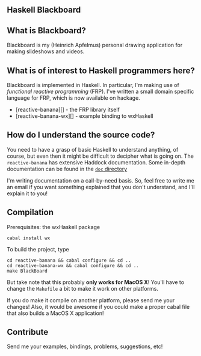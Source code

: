 Haskell Blackboard
------------------

## What is Blackboard?

Blackboard is my (Heinrich Apfelmus) personal drawing application for making slideshows and videos.

## What is of interest to Haskell programmers here?

Blackboard is implemented in Haskell. In particular, I'm making use of *functional reactive programming* (FRP). I've written a small domain specific language for FRP, which is now available on hackage.

* [reactive-banana][] - the FRP library itself
* [reactive-banana-wx][] - example binding to wxHaskell

## How do I understand the source code?

You need to have a grasp of basic Haskell to understand anything, of course, but even then it might be difficult to decipher what is going on. The `reactive-banana` has extensive Haddock documentation. Some in-depth documentation can be found in the [`doc` directory][doc]

  [doc]: https://github.com/HeinrichApfelmus/Haskell-BlackBoard/tree/master/reactive-banana/doc

I'm writing documentation on a call-by-need basis. So, feel free to write me an email if you want something explained that you don't understand, and I'll explain it to you!

## Compilation

Prerequisites: the wxHaskell package

    cabal install wx

To build the project, type

    cd reactive-banana && cabal configure && cd ..
    cd reactive-banana-wx && cabal configure && cd ..
    make BlackBoard

But take note that this probably **only works for MacOS X**! You'll have to change the `Makefile` a bit to make it work on other platforms.

If you do make it compile on another platform, please send me your changes! Also, it would be awesome if you could make a proper cabal file that also builds a MacOS X application!

## Contribute

Send me your examples, bindings, problems, suggestions, etc!



